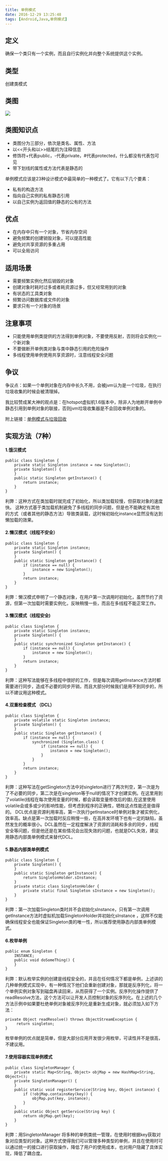 ```yaml
---
title: 单例模式
date: 2016-12-29 13:25:48
tags: [Android,Java,单例模式]
---
```



## 定义
确保一个类只有一个实例，而且自行实例化并向整个系统提供这个实例。

## 类型
创建类模式

## 类图

![](/img/singleton1.gif)

## 类图知识点
* 类图分为三部分，依次是类名、属性、方法
* 以<<开头和以>>结尾的为注释信息
* 修饰符+代表public，-代表private，#代表protected，什么都没有代表包可见
* 带下划线的属性或方法代表是静态的

单例模式应该是23种设计模式中最简单的一种模式了。它有以下几个要素：

* 私有的构造方法
* 指向自己实例的私有静态引用
* 以自己实例为返回值的静态的公有的方法

## 优点
<!--more-->
* 在内存中只有一个对象，节省内存空间
* 避免频繁的创建销毁对象，可以提高性能
* 避免对共享资源的多重占用
* 可以全局访问

## 适用场景

* 需要频繁实例化然后销毁的对象
* 创建对象时耗时过多或者耗资源过多，但又经常用到的对象
* 有状态的工具类对象
* 频繁访问数据库或文件的对象
* 要求只有一个对象的场景

## 注意事项

* 只能使用单例类提供的方法得到单例对象，不要使用反射，否则将会实例化一个新对象
* 不要做断开单例类对象与类中静态引用的危险操作
* 多线程使用单例使用共享资源时，注意线程安全问题

## 争议

争议点：如果一个单例对象在内存中长久不用，会被jvm认为是一个垃圾，在执行垃圾收集的时候会被清理掉。

我比较赞成某大神的观点是：在hotspot虚拟机1.6版本中，除非人为地断开单例中静态引用到单例对象的联接，否则jvm垃圾收集器是不会回收单例对象的。

附上链接：[单例模式与垃圾回收](http://blog.csdn.net/zhengzhb/article/details/7331354)

## 实现方法（7种）

#### 1.饿汉模式

```
public class Singleton {
    private static Singleton instance = new Singleton();
    private Singleton() {
    }
    public static Singleton getInstance() {
        return instance;
    }
}
```

利弊：这种方式在类加载时就完成了初始化，所以类加载较慢，但获取对象的速度快。 这种方式基于类加载机制避免了多线程的同步问题，但是也不能确定有其他的方式（或者其他的静态方法）导致类装载，这时候初始化instance显然没有达到懒加载的效果。

#### 2.懒汉模式（线程不安全）

```
public class Singleton {
    private static Singleton instance;
    private Singleton() {
    }
    public static Singleton getInstance() {
        if (instance == null) {
            instance = new Singleton();
        }
        return instance;
    }
}
```

利弊：懒汉模式申明了一个静态对象，在用户第一次调用时初始化，虽然节约了资源，但第一次加载时需要实例化，反映稍慢一些，而且在多线程不能正常工作。

#### 3.懒汉模式（线程安全)

```
public class Singleton {
    private static Singleton instance;
    private Singleton() {
    }
    public static synchronized Singleton getInstance() {
        if (instance == null) {
            instance = new Singleton();
        }
        return instance;
    }
}
```

利弊：这种写法能够在多线程中很好的工作，但是每次调用getInstance方法时都需要进行同步，造成不必要的同步开销，而且大部分时候我们是用不到同步的，所以不建议用这种模式。

#### 4.双重检查模式 （DCL）

```
public class Singleton {
    private volatile static Singleton instance;
    private Singleton() {
    }
    public static Singleton getInstance() {
        if (instance == null) {
            synchronized (Singleton.class) {
                if (instance == null) {
                    instance = new Singleton();
                }
            }
        }
        return instance;
    }
}
```

利弊：这种写法在getSingleton方法中对singleton进行了两次判空，第一次是为了不必要的同步，第二次是在singleton等于null的情况下才创建实例。在这里用到了volatile(线程在每次使用变量的时候，都会读取变量修改后的值),在这里使用volatile会或多或少的影响性能，但考虑到程序的正确性，牺牲这点性能还是值得的。 DCL优点是资源利用率高，第一次执行getInstance时单例对象才被实例化，效率高。缺点是第一次加载时反应稍慢一些，在高并发环境下也有一定的缺陷，虽然发生的概率很小。DCL虽然在一定程度解决了资源的消耗和多余的同步，线程安全等问题，但是他还是在某些情况会出现失效的问题，也就是DCL失效，建议用静态内部类单例模式来替代DCL。

#### 5.静态内部类单例模式

```
public class Singleton {
    private Singleton() {
    }
    public static Singleton getInstance() {
        return SingletonHolder.sInstance;
    }
    private static class SingletonHolder {
        private static final Singleton sInstance = new Singleton();
    }
}
```

利弊：第一次加载Singleton类时并不会初始化sInstance，只有第一次调用getInstance方法时虚拟机加载SingletonHolder并初始化sInstance ，这样不仅能确保线程安全也能保证Singleton类的唯一性，所以推荐使用静态内部类单例模式。

#### 6.枚举单例

```
public enum Singleton {
    INSTANCE;
    public void doSomeThing() {
    }
}
```

利弊：默认枚举实例的创建是线程安全的，并且在任何情况下都是单例，上述讲的几种单例模式实现中，有一种情况下他们会重新创建对象，那就是反序列化，将一个单例实例对象写到磁盘再读回来，从而获得了一个实例。反序列化操作提供了readResolve方法，这个方法可以让开发人员控制对象的反序列化。在上述的几个方法示例中如果要杜绝单例对象被反序列化是重新生成对象，就必须加入如下方法：

```
private Object readResolve() throws ObjectStreamException {
     return singleton;
}
```
枚举单例的优点就是简单，但是大部分应用开发很少用枚举，可读性并不是很高，不建议用。

#### 7.使用容器实现单例模式

```
public class SingletonManager {
    private static Map<String, Object> objMap = new HashMap<String, Object>();
    private SingletonManager() {
    }
    public static void registerService(String key, Object instance) {
        if (!objMap.containsKey(key)) {
            objMap.put(key, instance);
        }
    }
    public static Object getService(String key) {
        return objMap.get(key);
    }
}
```

利弊：用SingletonManager 将多种的单例类统一管理，在使用时根据key获取对象对应类型的对象。这种方式使得我们可以管理多种类型的单例，并且在使用时可以通过统一的接口进行获取操作，降低了用户的使用成本，也对用户隐藏了具体实现，降低了耦合度。

